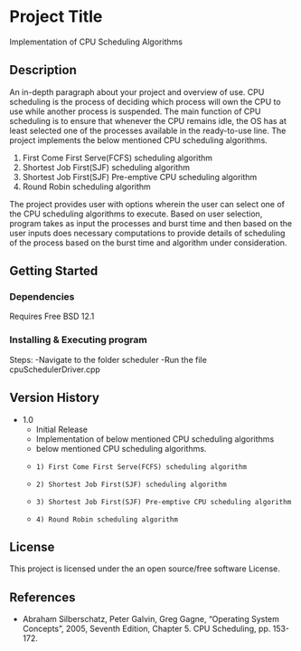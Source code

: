 # Project Title

Implementation of CPU Scheduling Algorithms

## Description

An in-depth paragraph about your project and overview of use.
CPU scheduling is the process of deciding which process will own the CPU to use
 while another process is suspended. The main function of CPU scheduling is to 
 ensure that whenever the CPU remains idle, the OS has at least selected one of 
 the processes available in the ready-to-use line. The project implements the 
 below mentioned CPU scheduling algorithms.
 
 1) First Come First Serve(FCFS) scheduling algorithm
 2) Shortest Job First(SJF) scheduling algorithm
 3) Shortest Job First(SJF) Pre-emptive CPU scheduling algorithm
 4) Round Robin scheduling algorithm
 
 The project provides user with options wherein the user can select one of the 
 CPU scheduling algorithms to execute. Based on user selection, program takes 
 as input the processes and burst time and then based on the user inputs does 
 necessary computations to provide details of scheduling of the process based 
 on the burst time and algorithm under consideration.

## Getting Started

### Dependencies

Requires Free BSD 12.1

### Installing & Executing program

Steps:
-Navigate to the folder scheduler
-Run the file cpuSchedulerDriver.cpp

## Version History

* 1.0
    * Initial Release 
    * Implementation of below mentioned CPU scheduling algorithms
    * below mentioned CPU scheduling algorithms.
    *     1) First Come First Serve(FCFS) scheduling algorithm
    *     2) Shortest Job First(SJF) scheduling algorithm
    *     3) Shortest Job First(SJF) Pre-emptive CPU scheduling algorithm
    *     4) Round Robin scheduling algorithm

## License

This project is licensed under the an open source/free software License.

## References

* Abraham Silberschatz, Peter Galvin, Greg Gagne, “Operating System Concepts”, 2005, Seventh Edition, Chapter 5. CPU Scheduling, pp. 153-172.
